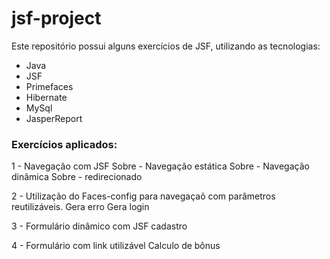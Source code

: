 # jsf-project

Este repositório possui alguns exercícios de JSF, utilizando as tecnologias:

- Java
- JSF
- Primefaces
- Hibernate
- MySql
- JasperReport

### Exercícios aplicados:

1 - Navegação com JSF
Sobre - Navegação estática
Sobre - Navegação dinâmica
Sobre - redirecionado

2 - Utilização do Faces-config para navegaçaõ com parâmetros reutilizáveis.
Gera erro
Gera login

3 - Formulário dinâmico com JSF
cadastro

4 - Formulário com link utilizável
Calculo de bônus
